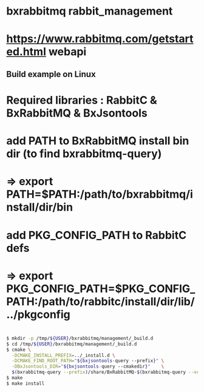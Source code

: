 # bxrabbitmq rabbit_management
# https://www.rabbitmq.com/getstarted.html webapi

## Build example on Linux

#
#  Required libraries : RabbitC & BxRabbitMQ & BxJsontools
#
#  add PATH to BxRabbitMQ install bin dir (to find bxrabbitmq-query)
#  => export PATH=$PATH:/path/to/bxrabbitmq/install/dir/bin
#
#  add PKG_CONFIG_PATH to RabbitC defs
#  => export PKG_CONFIG_PATH=$PKG_CONFIG_PATH:/path/to/rabbitc/install/dir/lib/../pkgconfig
#

```sh
$ mkdir -p /tmp/${USER}/bxrabbitmq/management/_build.d
$ cd /tmp/${USER}/bxrabbitmq/management/_build.d
$ cmake \
  -DCMAKE_INSTALL_PREFIX=../_install.d \
  -DCMAKE_FIND_ROOT_PATH="${bxjsontools-query --prefix}" \
  -DBxJsontools_DIR="${bxjsontools-query --cmakedir}"    \
  $(bxrabbitmq-query --prefix)/share/BxRabbitMQ-$(bxrabbitmq-query --version)/examples/management
$ make
$ make install
```

